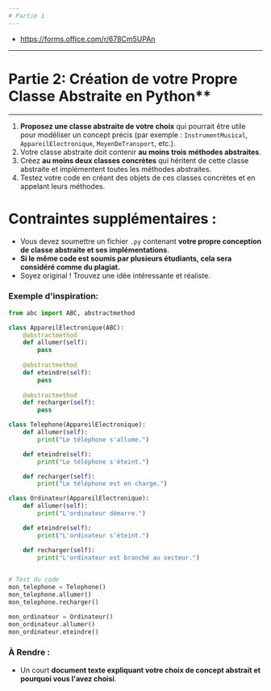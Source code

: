 ```yaml
---
# Partie 1
---
```


- https://forms.office.com/r/678Cm5UPAn


---
# Partie 2: Création de votre Propre Classe Abstraite en Python**  
---

1. **Proposez une classe abstraite de votre choix** qui pourrait être utile pour modéliser un concept précis (par exemple : `InstrumentMusical`, `AppareilElectronique`, `MoyenDeTransport`, etc.).  
2. Votre classe abstraite doit contenir **au moins trois méthodes abstraites**.   
3. Créez **au moins deux classes concrètes** qui héritent de cette classe abstraite et implémentent toutes les méthodes abstraites.   
4. Testez votre code en créant des objets de ces classes concrètes et en appelant leurs méthodes.  



# **Contraintes supplémentaires :**  
- Vous devez soumettre un fichier `.py` contenant **votre propre conception de classe abstraite et ses implémentations**.  
- **Si le même code est soumis par plusieurs étudiants, cela sera considéré comme du plagiat.**  
- Soyez original ! Trouvez une idée intéressante et réaliste.  


### **Exemple d'inspiration:**  

```python
from abc import ABC, abstractmethod

class AppareilElectronique(ABC):
    @abstractmethod
    def allumer(self):
        pass
    
    @abstractmethod
    def eteindre(self):
        pass
    
    @abstractmethod
    def recharger(self):
        pass

class Telephone(AppareilElectronique):
    def allumer(self):
        print("Le téléphone s'allume.")

    def eteindre(self):
        print("Le téléphone s'éteint.")

    def recharger(self):
        print("Le téléphone est en charge.")

class Ordinateur(AppareilElectronique):
    def allumer(self):
        print("L'ordinateur démarre.")

    def eteindre(self):
        print("L'ordinateur s'éteint.")

    def recharger(self):
        print("L'ordinateur est branché au secteur.")
        

# Test du code
mon_telephone = Telephone()
mon_telephone.allumer()
mon_telephone.recharger()

mon_ordinateur = Ordinateur()
mon_ordinateur.allumer()
mon_ordinateur.eteindre()
```



###  **À Rendre :**  

- Un court **document texte expliquant votre choix de concept abstrait et pourquoi vous l'avez choisi**.
 

